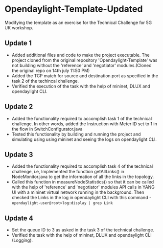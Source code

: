 # Opendaylight-Template-Updated
Modifying the template as an exercise for the Technical Challenge for 5G UK workshop.

## Update 1
* Added additional files and code to make the project executable. The project cloned from the original repository 'Opendaylight-Template' was not building without the 'reference' and 'negotiator' modules.(Cloned the original repo on 14th july 11:50 PM)
* Added the TCP match for source and destination port as specified in the task 2 of the techincal challenge.
* Verified the execution of the task with the help of mininet, DLUX and opendaylight CLI.

## Update 2
* Added the functionality required to accomplish task 1 of the technical challenge. In other words, added the Instruction with Meter ID set to 1 in the flow in SwitchConfigurator.java
* Tested this functionality by building and running the project and simulating using using mininet and seeing the logs on opendaylight CLI. 

## Update 3
* Added the functionality required to accomplish task 4 of the technical challenge, i.e, Implemented the function getAllLinks() in NodeMonitor.java to get the information of all the links in the topology.
* Called this function in measureNodeStatistics() so that it can be called with the help of 'reference' and 'negotiator' modules API calls in YANG UI with a mininet virtual network running in the background. Then checked the Links in the log in opendaylight CLI with this command - ```opendaylight-user@root>log:display | grep Link```

## Update 4
* Set the queue ID to 3 as asked in the task 3 of the technical challenge.
* Verified the task with the help of mininet, DLUX and opendaylight CLI (Logging).
